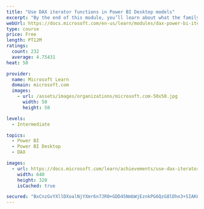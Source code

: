 ```yaml
---
title: "Use DAX iterator functions in Power BI Desktop models"
excerpt: "By the end of this module, you’ll learn about what the family of iterator functions can do and how to use them in your DAX calculations. Calculations will include custom summarizations, ranking, and concatenation."
webUrl: https://docs.microsoft.com/en-us/learn/modules/dax-power-bi-iterator-functions/
type: course
price: Free
length: PT12M
ratings:
  count: 232
  average: 4.75431
heat: 50

provider:
  name: Microsoft Learn
  domain: microsoft.com
  images:
    - url: /assets/images/organizations/microsoft.com-50x50.jpg
      width: 50
      height: 50

levels:
  - Intermediate

topics:
  - Power BI
  - Power BI Desktop
  - DAX

images:
  - url: https://docs.microsoft.com/learn/achievements/use-dax-iterator-functions-power-bi-desktop-social.png
    width: 640
    height: 320
    isCached: true

secured: "BxCnzGvYXllDXoalNjYXmr6n7JR0+GDD45NmbWjEznkPG6QzG8lDhn3+SIAK6mwGLUo01iEPkGheHAHDOyd9V2PphriUVKDqwUKwSs7+iErhW4Ytio8qtTpGXpE6Emcs8pLdnPfhVl7QYaykl4znJp8g875yPUskt8pS7RnVXJfH1OnDvxwHhBRzuwRn8R08i3TqvM31S8xq/o1KQnsIjNjHQTuo9HL25aClJFPD5TRQwQz9pSUEjXLWnrwQ+HOOP6g4nWmISIV3S+iR7xHbT7t7NhquL3M5sG15MnmMNTkJpA+NpxjQoQ+/wTHjnqe6xL5/RdQ+V7319MS57AreRpwebB2TDNFNicfAzuw4fk3H1586uwPcTmTU6D5c/fe/FeTKtixNFUN4Uu9OPp8YdrJ6daTjDqcwGE823dGcfa4=;avdTsUh408uX0XTmuTLtRg=="
---
```


